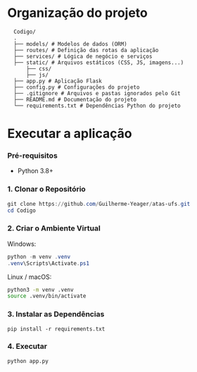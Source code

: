 # Organização do projeto

```shell
  Codigo/
  .
  ├── models/ # Modelos de dados (ORM)
  ├── routes/ # Definição das rotas da aplicação
  ├── services/ # Lógica de negócio e serviços
  ├── static/ # Arquivos estáticos (CSS, JS, imagens...)
      ├── css/
      ├── js/
  ├── app.py # Aplicação Flask
  ├── config.py # Configurações do projeto
  ├── .gitignore # Arquivos e pastas ignorados pelo Git
  ├── README.md # Documentação do projeto
  └── requirements.txt # Dependências Python do projeto
```

# Executar a aplicação

### Pré-requisitos

- Python 3.8+


### 1. Clonar o Repositório

```powershell
git clone https://github.com/Guilherme-Yeager/atas-ufs.git
cd Codigo
```

### 2. Criar o Ambiente Virtual

Windows:

```powershell
python -m venv .venv
.venv\Scripts\Activate.ps1
```

Linux / macOS:
```bash
python3 -m venv .venv
source .venv/bin/activate
```

### 3. Instalar as Dependências

```
pip install -r requirements.txt
```

### 4. Executar

```
python app.py
```
